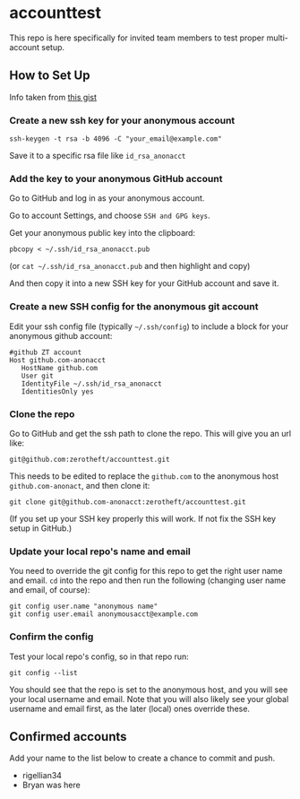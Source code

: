 # accounttest
This repo is here specifically for invited team members to test proper multi-account setup.

## How to Set Up

Info taken from [this gist](https://gist.github.com/Jonalogy/54091c98946cfe4f8cdab2bea79430f9)

### Create a new ssh key for your anonymous account

```
ssh-keygen -t rsa -b 4096 -C "your_email@example.com"
```

Save it to a specific rsa file like `id_rsa_anonacct`

### Add the key to your anonymous GitHub account

Go to GitHub and log in as your anonymous account.

Go to account Settings, and choose `SSH and GPG keys`.

Get your anonymous public key into the clipboard:

```
pbcopy < ~/.ssh/id_rsa_anonacct.pub
```

(or `cat ~/.ssh/id_rsa_anonacct.pub` and then highlight and copy)

And then copy it into a new SSH key for your GitHub account and save it.

### Create a new SSH config for the anonymous git account

Edit your ssh config file (typically `~/.ssh/config`) to include a block for your anonymous github account:

```
#github ZT account
Host github.com-anonacct
   HostName github.com
   User git
   IdentityFile ~/.ssh/id_rsa_anonacct
   IdentitiesOnly yes
```

### Clone the repo

Go to GitHub and get the ssh path to clone the repo.  This will give you an url like:

```
git@github.com:zerotheft/accounttest.git
```

This needs to be edited to replace the `github.com` to the anonymous host `github.com-anonact`, and then clone it:

```
git clone git@github.com-anonacct:zerotheft/accounttest.git
```

(If you set up your SSH key properly this will work.  If not fix the SSH key setup in GitHub.)

### Update your local repo's name and email

You need to override the git config for this repo to get the right user name and email.
`cd` into the repo and then run the following (changing user name and email, of course):

```
git config user.name "anonymous name"
git config user.email anonymousacct@example.com
```

### Confirm the config

Test your local repo's config, so in that repo run:

```
git config --list
```

You should see that the repo is set to the anonymous host, and you will see your local username and email.
Note that you will also likely see your global username and email first, as the later (local) ones override these.




## Confirmed accounts

Add your name to the list below to create a chance to commit and push.

- rigellian34
- Bryan was here
